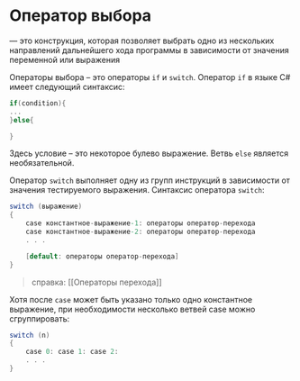 # **Оператор выбора**
— это конструкция, которая позволяет выбрать одно из нескольких направлений дальнейшего хода программы в зависимости от значения переменной или выражения

Операторы выбора – это операторы `if` и `switch`. Оператор `if` в языке C# имеет следующий синтаксис:

```cs
if(condition){
...
}else{

}
```

Здесь условие – это некоторое булево выражение. Ветвь `else` является необязательной.

Оператор `switch` выполняет одну из групп инструкций в зависимости от значения тестируемого выражения. Синтаксис оператора `switch`:

```cs
switch (выражение)
{
	case константное-выражение-1: операторы оператор-перехода
	case константное-выражение-2: операторы оператор-перехода
	. . .

	[default: операторы оператор-перехода]
}
```

> справка: [[Операторы перехода]]

Хотя после `case` может быть указано только одно константное выражение, при необходимости несколько ветвей case можно сгруппировать:

```cs
switch (n)
{
	case 0: case 1: case 2:
	. . .
}
```
